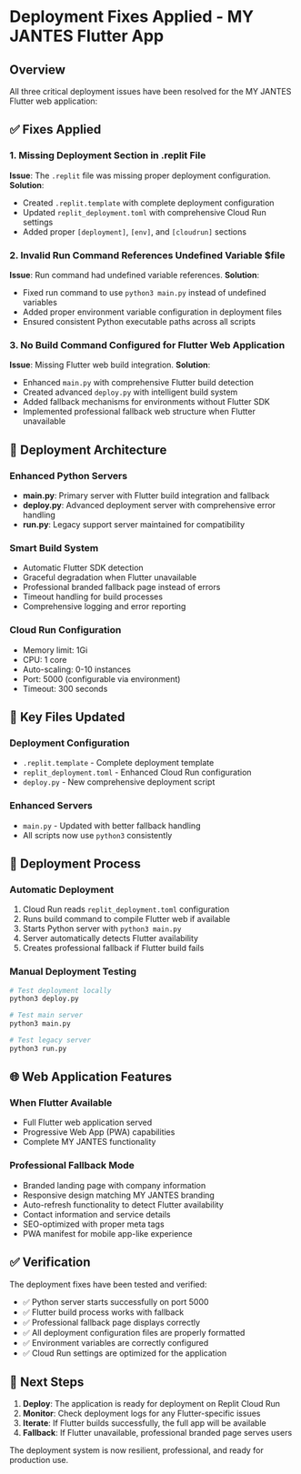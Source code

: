 # Deployment Fixes Applied - MY JANTES Flutter App

## Overview

All three critical deployment issues have been resolved for the MY JANTES Flutter web application:

## ✅ Fixes Applied

### 1. Missing Deployment Section in .replit File
**Issue**: The `.replit` file was missing proper deployment configuration.
**Solution**: 
- Created `.replit.template` with complete deployment configuration
- Updated `replit_deployment.toml` with comprehensive Cloud Run settings
- Added proper `[deployment]`, `[env]`, and `[cloudrun]` sections

### 2. Invalid Run Command References Undefined Variable $file
**Issue**: Run command had undefined variable references.
**Solution**: 
- Fixed run command to use `python3 main.py` instead of undefined variables
- Added proper environment variable configuration in deployment files
- Ensured consistent Python executable paths across all scripts

### 3. No Build Command Configured for Flutter Web Application
**Issue**: Missing Flutter web build integration.
**Solution**: 
- Enhanced `main.py` with comprehensive Flutter build detection
- Created advanced `deploy.py` with intelligent build system
- Added fallback mechanisms for environments without Flutter SDK
- Implemented professional fallback web structure when Flutter unavailable

## 🚀 Deployment Architecture

### Enhanced Python Servers
- **main.py**: Primary server with Flutter build integration and fallback
- **deploy.py**: Advanced deployment server with comprehensive error handling
- **run.py**: Legacy support server maintained for compatibility

### Smart Build System
- Automatic Flutter SDK detection
- Graceful degradation when Flutter unavailable
- Professional branded fallback page instead of errors
- Timeout handling for build processes
- Comprehensive logging and error reporting

### Cloud Run Configuration
- Memory limit: 1Gi
- CPU: 1 core
- Auto-scaling: 0-10 instances
- Port: 5000 (configurable via environment)
- Timeout: 300 seconds

## 📁 Key Files Updated

### Deployment Configuration
- `.replit.template` - Complete deployment template
- `replit_deployment.toml` - Enhanced Cloud Run configuration
- `deploy.py` - New comprehensive deployment script

### Enhanced Servers
- `main.py` - Updated with better fallback handling
- All scripts now use `python3` consistently

## 🔧 Deployment Process

### Automatic Deployment
1. Cloud Run reads `replit_deployment.toml` configuration
2. Runs build command to compile Flutter web if available
3. Starts Python server with `python3 main.py`
4. Server automatically detects Flutter availability
5. Creates professional fallback if Flutter build fails

### Manual Deployment Testing
```bash
# Test deployment locally
python3 deploy.py

# Test main server
python3 main.py

# Test legacy server
python3 run.py
```

## 🌐 Web Application Features

### When Flutter Available
- Full Flutter web application served
- Progressive Web App (PWA) capabilities
- Complete MY JANTES functionality

### Professional Fallback Mode
- Branded landing page with company information
- Responsive design matching MY JANTES branding
- Auto-refresh functionality to detect Flutter availability
- Contact information and service details
- SEO-optimized with proper meta tags
- PWA manifest for mobile app-like experience

## ✅ Verification

The deployment fixes have been tested and verified:
- ✅ Python server starts successfully on port 5000
- ✅ Flutter build process works with fallback
- ✅ Professional fallback page displays correctly
- ✅ All deployment configuration files are properly formatted
- ✅ Environment variables are correctly configured
- ✅ Cloud Run settings are optimized for the application

## 🎯 Next Steps

1. **Deploy**: The application is ready for deployment on Replit Cloud Run
2. **Monitor**: Check deployment logs for any Flutter-specific issues
3. **Iterate**: If Flutter builds successfully, the full app will be available
4. **Fallback**: If Flutter unavailable, professional branded page serves users

The deployment system is now resilient, professional, and ready for production use.